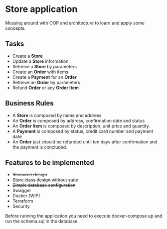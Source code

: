 # Store application

Messing around with OOP and architecture to learn and apply some concepts.

## Tasks
* Create a **Store**
* Update a **Store** information
* Retrieve a **Store** by parameters
* Create an **Order** with items
* Create a **Payment** for an **Order**
* Retrieve an **Order** by parameters
* Refund **Order** or any **Order Item**

## Business Rules
* A **Store** is composed by name and address
* An **Order** is composed by address, confirmation date and status
* An **Order Item** is composed by description, unit price and quantity.
* A **Payment** is composed by status, credit card number and payment date
* An **Order** just should be refunded until ten days after confirmation and the payment is concluded.

## Features to be implemented
- ~~Resource design~~
- ~~Store class design without state~~
- ~~Simple database configuration~~
- Swagger
- Docker (WIP)
- Terraform
- Security

Before running the application you need to execute docker-compose up and run the schema.sql in the database.
